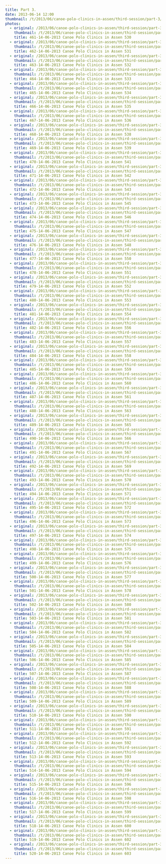 ```yaml
---
title: Part 3.
date: 2013-06-14 12:00
thumbnail: /t/2013/06/canoe-polo-clinics-in-assen/third-session/part-3/461-14-06-2013-canoe-polo-clinics-in-assen-530.jpg
photos:
  - original: /2013/06/canoe-polo-clinics-in-assen/third-session/part-3/461-14-06-2013-canoe-polo-clinics-in-assen-530.jpg
    thumbnail: /t/2013/06/canoe-polo-clinics-in-assen/third-session/part-3/461-14-06-2013-canoe-polo-clinics-in-assen-530.jpg
    title: 461-14-06-2013 Canoe Polo Clinics in Assen 530
  - original: /2013/06/canoe-polo-clinics-in-assen/third-session/part-3/462-14-06-2013-canoe-polo-clinics-in-assen-531.jpg
    thumbnail: /t/2013/06/canoe-polo-clinics-in-assen/third-session/part-3/462-14-06-2013-canoe-polo-clinics-in-assen-531.jpg
    title: 462-14-06-2013 Canoe Polo Clinics in Assen 531
  - original: /2013/06/canoe-polo-clinics-in-assen/third-session/part-3/463-14-06-2013-canoe-polo-clinics-in-assen-532.jpg
    thumbnail: /t/2013/06/canoe-polo-clinics-in-assen/third-session/part-3/463-14-06-2013-canoe-polo-clinics-in-assen-532.jpg
    title: 463-14-06-2013 Canoe Polo Clinics in Assen 532
  - original: /2013/06/canoe-polo-clinics-in-assen/third-session/part-3/464-14-06-2013-canoe-polo-clinics-in-assen-533.jpg
    thumbnail: /t/2013/06/canoe-polo-clinics-in-assen/third-session/part-3/464-14-06-2013-canoe-polo-clinics-in-assen-533.jpg
    title: 464-14-06-2013 Canoe Polo Clinics in Assen 533
  - original: /2013/06/canoe-polo-clinics-in-assen/third-session/part-3/465-14-06-2013-canoe-polo-clinics-in-assen-534.jpg
    thumbnail: /t/2013/06/canoe-polo-clinics-in-assen/third-session/part-3/465-14-06-2013-canoe-polo-clinics-in-assen-534.jpg
    title: 465-14-06-2013 Canoe Polo Clinics in Assen 534
  - original: /2013/06/canoe-polo-clinics-in-assen/third-session/part-3/466-14-06-2013-canoe-polo-clinics-in-assen-535.jpg
    thumbnail: /t/2013/06/canoe-polo-clinics-in-assen/third-session/part-3/466-14-06-2013-canoe-polo-clinics-in-assen-535.jpg
    title: 466-14-06-2013 Canoe Polo Clinics in Assen 535
  - original: /2013/06/canoe-polo-clinics-in-assen/third-session/part-3/467-14-06-2013-canoe-polo-clinics-in-assen-536.jpg
    thumbnail: /t/2013/06/canoe-polo-clinics-in-assen/third-session/part-3/467-14-06-2013-canoe-polo-clinics-in-assen-536.jpg
    title: 467-14-06-2013 Canoe Polo Clinics in Assen 536
  - original: /2013/06/canoe-polo-clinics-in-assen/third-session/part-3/468-14-06-2013-canoe-polo-clinics-in-assen-538.jpg
    thumbnail: /t/2013/06/canoe-polo-clinics-in-assen/third-session/part-3/468-14-06-2013-canoe-polo-clinics-in-assen-538.jpg
    title: 468-14-06-2013 Canoe Polo Clinics in Assen 538
  - original: /2013/06/canoe-polo-clinics-in-assen/third-session/part-3/469-14-06-2013-canoe-polo-clinics-in-assen-539.jpg
    thumbnail: /t/2013/06/canoe-polo-clinics-in-assen/third-session/part-3/469-14-06-2013-canoe-polo-clinics-in-assen-539.jpg
    title: 469-14-06-2013 Canoe Polo Clinics in Assen 539
  - original: /2013/06/canoe-polo-clinics-in-assen/third-session/part-3/470-14-06-2013-canoe-polo-clinics-in-assen-541.jpg
    thumbnail: /t/2013/06/canoe-polo-clinics-in-assen/third-session/part-3/470-14-06-2013-canoe-polo-clinics-in-assen-541.jpg
    title: 470-14-06-2013 Canoe Polo Clinics in Assen 541
  - original: /2013/06/canoe-polo-clinics-in-assen/third-session/part-3/471-14-06-2013-canoe-polo-clinics-in-assen-542.jpg
    thumbnail: /t/2013/06/canoe-polo-clinics-in-assen/third-session/part-3/471-14-06-2013-canoe-polo-clinics-in-assen-542.jpg
    title: 471-14-06-2013 Canoe Polo Clinics in Assen 542
  - original: /2013/06/canoe-polo-clinics-in-assen/third-session/part-3/472-14-06-2013-canoe-polo-clinics-in-assen-543.jpg
    thumbnail: /t/2013/06/canoe-polo-clinics-in-assen/third-session/part-3/472-14-06-2013-canoe-polo-clinics-in-assen-543.jpg
    title: 472-14-06-2013 Canoe Polo Clinics in Assen 543
  - original: /2013/06/canoe-polo-clinics-in-assen/third-session/part-3/473-14-06-2013-canoe-polo-clinics-in-assen-545.jpg
    thumbnail: /t/2013/06/canoe-polo-clinics-in-assen/third-session/part-3/473-14-06-2013-canoe-polo-clinics-in-assen-545.jpg
    title: 473-14-06-2013 Canoe Polo Clinics in Assen 545
  - original: /2013/06/canoe-polo-clinics-in-assen/third-session/part-3/474-14-06-2013-canoe-polo-clinics-in-assen-546.jpg
    thumbnail: /t/2013/06/canoe-polo-clinics-in-assen/third-session/part-3/474-14-06-2013-canoe-polo-clinics-in-assen-546.jpg
    title: 474-14-06-2013 Canoe Polo Clinics in Assen 546
  - original: /2013/06/canoe-polo-clinics-in-assen/third-session/part-3/475-14-06-2013-canoe-polo-clinics-in-assen-547.jpg
    thumbnail: /t/2013/06/canoe-polo-clinics-in-assen/third-session/part-3/475-14-06-2013-canoe-polo-clinics-in-assen-547.jpg
    title: 475-14-06-2013 Canoe Polo Clinics in Assen 547
  - original: /2013/06/canoe-polo-clinics-in-assen/third-session/part-3/476-14-06-2013-canoe-polo-clinics-in-assen-548.jpg
    thumbnail: /t/2013/06/canoe-polo-clinics-in-assen/third-session/part-3/476-14-06-2013-canoe-polo-clinics-in-assen-548.jpg
    title: 476-14-06-2013 Canoe Polo Clinics in Assen 548
  - original: /2013/06/canoe-polo-clinics-in-assen/third-session/part-3/477-14-06-2013-canoe-polo-clinics-in-assen-550.jpg
    thumbnail: /t/2013/06/canoe-polo-clinics-in-assen/third-session/part-3/477-14-06-2013-canoe-polo-clinics-in-assen-550.jpg
    title: 477-14-06-2013 Canoe Polo Clinics in Assen 550
  - original: /2013/06/canoe-polo-clinics-in-assen/third-session/part-3/478-14-06-2013-canoe-polo-clinics-in-assen-551.jpg
    thumbnail: /t/2013/06/canoe-polo-clinics-in-assen/third-session/part-3/478-14-06-2013-canoe-polo-clinics-in-assen-551.jpg
    title: 478-14-06-2013 Canoe Polo Clinics in Assen 551
  - original: /2013/06/canoe-polo-clinics-in-assen/third-session/part-3/479-14-06-2013-canoe-polo-clinics-in-assen-552.jpg
    thumbnail: /t/2013/06/canoe-polo-clinics-in-assen/third-session/part-3/479-14-06-2013-canoe-polo-clinics-in-assen-552.jpg
    title: 479-14-06-2013 Canoe Polo Clinics in Assen 552
  - original: /2013/06/canoe-polo-clinics-in-assen/third-session/part-3/480-14-06-2013-canoe-polo-clinics-in-assen-553.jpg
    thumbnail: /t/2013/06/canoe-polo-clinics-in-assen/third-session/part-3/480-14-06-2013-canoe-polo-clinics-in-assen-553.jpg
    title: 480-14-06-2013 Canoe Polo Clinics in Assen 553
  - original: /2013/06/canoe-polo-clinics-in-assen/third-session/part-3/481-14-06-2013-canoe-polo-clinics-in-assen-554.jpg
    thumbnail: /t/2013/06/canoe-polo-clinics-in-assen/third-session/part-3/481-14-06-2013-canoe-polo-clinics-in-assen-554.jpg
    title: 481-14-06-2013 Canoe Polo Clinics in Assen 554
  - original: /2013/06/canoe-polo-clinics-in-assen/third-session/part-3/482-14-06-2013-canoe-polo-clinics-in-assen-556.jpg
    thumbnail: /t/2013/06/canoe-polo-clinics-in-assen/third-session/part-3/482-14-06-2013-canoe-polo-clinics-in-assen-556.jpg
    title: 482-14-06-2013 Canoe Polo Clinics in Assen 556
  - original: /2013/06/canoe-polo-clinics-in-assen/third-session/part-3/483-14-06-2013-canoe-polo-clinics-in-assen-557.jpg
    thumbnail: /t/2013/06/canoe-polo-clinics-in-assen/third-session/part-3/483-14-06-2013-canoe-polo-clinics-in-assen-557.jpg
    title: 483-14-06-2013 Canoe Polo Clinics in Assen 557
  - original: /2013/06/canoe-polo-clinics-in-assen/third-session/part-3/484-14-06-2013-canoe-polo-clinics-in-assen-558.jpg
    thumbnail: /t/2013/06/canoe-polo-clinics-in-assen/third-session/part-3/484-14-06-2013-canoe-polo-clinics-in-assen-558.jpg
    title: 484-14-06-2013 Canoe Polo Clinics in Assen 558
  - original: /2013/06/canoe-polo-clinics-in-assen/third-session/part-3/485-14-06-2013-canoe-polo-clinics-in-assen-559.jpg
    thumbnail: /t/2013/06/canoe-polo-clinics-in-assen/third-session/part-3/485-14-06-2013-canoe-polo-clinics-in-assen-559.jpg
    title: 485-14-06-2013 Canoe Polo Clinics in Assen 559
  - original: /2013/06/canoe-polo-clinics-in-assen/third-session/part-3/486-14-06-2013-canoe-polo-clinics-in-assen-560.jpg
    thumbnail: /t/2013/06/canoe-polo-clinics-in-assen/third-session/part-3/486-14-06-2013-canoe-polo-clinics-in-assen-560.jpg
    title: 486-14-06-2013 Canoe Polo Clinics in Assen 560
  - original: /2013/06/canoe-polo-clinics-in-assen/third-session/part-3/487-14-06-2013-canoe-polo-clinics-in-assen-561.jpg
    thumbnail: /t/2013/06/canoe-polo-clinics-in-assen/third-session/part-3/487-14-06-2013-canoe-polo-clinics-in-assen-561.jpg
    title: 487-14-06-2013 Canoe Polo Clinics in Assen 561
  - original: /2013/06/canoe-polo-clinics-in-assen/third-session/part-3/488-14-06-2013-canoe-polo-clinics-in-assen-563.jpg
    thumbnail: /t/2013/06/canoe-polo-clinics-in-assen/third-session/part-3/488-14-06-2013-canoe-polo-clinics-in-assen-563.jpg
    title: 488-14-06-2013 Canoe Polo Clinics in Assen 563
  - original: /2013/06/canoe-polo-clinics-in-assen/third-session/part-3/489-14-06-2013-canoe-polo-clinics-in-assen-565.jpg
    thumbnail: /t/2013/06/canoe-polo-clinics-in-assen/third-session/part-3/489-14-06-2013-canoe-polo-clinics-in-assen-565.jpg
    title: 489-14-06-2013 Canoe Polo Clinics in Assen 565
  - original: /2013/06/canoe-polo-clinics-in-assen/third-session/part-3/490-14-06-2013-canoe-polo-clinics-in-assen-566.jpg
    thumbnail: /t/2013/06/canoe-polo-clinics-in-assen/third-session/part-3/490-14-06-2013-canoe-polo-clinics-in-assen-566.jpg
    title: 490-14-06-2013 Canoe Polo Clinics in Assen 566
  - original: /2013/06/canoe-polo-clinics-in-assen/third-session/part-3/491-14-06-2013-canoe-polo-clinics-in-assen-567.jpg
    thumbnail: /t/2013/06/canoe-polo-clinics-in-assen/third-session/part-3/491-14-06-2013-canoe-polo-clinics-in-assen-567.jpg
    title: 491-14-06-2013 Canoe Polo Clinics in Assen 567
  - original: /2013/06/canoe-polo-clinics-in-assen/third-session/part-3/492-14-06-2013-canoe-polo-clinics-in-assen-569.jpg
    thumbnail: /t/2013/06/canoe-polo-clinics-in-assen/third-session/part-3/492-14-06-2013-canoe-polo-clinics-in-assen-569.jpg
    title: 492-14-06-2013 Canoe Polo Clinics in Assen 569
  - original: /2013/06/canoe-polo-clinics-in-assen/third-session/part-3/493-14-06-2013-canoe-polo-clinics-in-assen-570.jpg
    thumbnail: /t/2013/06/canoe-polo-clinics-in-assen/third-session/part-3/493-14-06-2013-canoe-polo-clinics-in-assen-570.jpg
    title: 493-14-06-2013 Canoe Polo Clinics in Assen 570
  - original: /2013/06/canoe-polo-clinics-in-assen/third-session/part-3/494-14-06-2013-canoe-polo-clinics-in-assen-571.jpg
    thumbnail: /t/2013/06/canoe-polo-clinics-in-assen/third-session/part-3/494-14-06-2013-canoe-polo-clinics-in-assen-571.jpg
    title: 494-14-06-2013 Canoe Polo Clinics in Assen 571
  - original: /2013/06/canoe-polo-clinics-in-assen/third-session/part-3/495-14-06-2013-canoe-polo-clinics-in-assen-572.jpg
    thumbnail: /t/2013/06/canoe-polo-clinics-in-assen/third-session/part-3/495-14-06-2013-canoe-polo-clinics-in-assen-572.jpg
    title: 495-14-06-2013 Canoe Polo Clinics in Assen 572
  - original: /2013/06/canoe-polo-clinics-in-assen/third-session/part-3/496-14-06-2013-canoe-polo-clinics-in-assen-573.jpg
    thumbnail: /t/2013/06/canoe-polo-clinics-in-assen/third-session/part-3/496-14-06-2013-canoe-polo-clinics-in-assen-573.jpg
    title: 496-14-06-2013 Canoe Polo Clinics in Assen 573
  - original: /2013/06/canoe-polo-clinics-in-assen/third-session/part-3/497-14-06-2013-canoe-polo-clinics-in-assen-574.jpg
    thumbnail: /t/2013/06/canoe-polo-clinics-in-assen/third-session/part-3/497-14-06-2013-canoe-polo-clinics-in-assen-574.jpg
    title: 497-14-06-2013 Canoe Polo Clinics in Assen 574
  - original: /2013/06/canoe-polo-clinics-in-assen/third-session/part-3/498-14-06-2013-canoe-polo-clinics-in-assen-575.jpg
    thumbnail: /t/2013/06/canoe-polo-clinics-in-assen/third-session/part-3/498-14-06-2013-canoe-polo-clinics-in-assen-575.jpg
    title: 498-14-06-2013 Canoe Polo Clinics in Assen 575
  - original: /2013/06/canoe-polo-clinics-in-assen/third-session/part-3/499-14-06-2013-canoe-polo-clinics-in-assen-576.jpg
    thumbnail: /t/2013/06/canoe-polo-clinics-in-assen/third-session/part-3/499-14-06-2013-canoe-polo-clinics-in-assen-576.jpg
    title: 499-14-06-2013 Canoe Polo Clinics in Assen 576
  - original: /2013/06/canoe-polo-clinics-in-assen/third-session/part-3/500-14-06-2013-canoe-polo-clinics-in-assen-577.jpg
    thumbnail: /t/2013/06/canoe-polo-clinics-in-assen/third-session/part-3/500-14-06-2013-canoe-polo-clinics-in-assen-577.jpg
    title: 500-14-06-2013 Canoe Polo Clinics in Assen 577
  - original: /2013/06/canoe-polo-clinics-in-assen/third-session/part-3/501-14-06-2013-canoe-polo-clinics-in-assen-578.jpg
    thumbnail: /t/2013/06/canoe-polo-clinics-in-assen/third-session/part-3/501-14-06-2013-canoe-polo-clinics-in-assen-578.jpg
    title: 501-14-06-2013 Canoe Polo Clinics in Assen 578
  - original: /2013/06/canoe-polo-clinics-in-assen/third-session/part-3/502-14-06-2013-canoe-polo-clinics-in-assen-580.jpg
    thumbnail: /t/2013/06/canoe-polo-clinics-in-assen/third-session/part-3/502-14-06-2013-canoe-polo-clinics-in-assen-580.jpg
    title: 502-14-06-2013 Canoe Polo Clinics in Assen 580
  - original: /2013/06/canoe-polo-clinics-in-assen/third-session/part-3/503-14-06-2013-canoe-polo-clinics-in-assen-581.jpg
    thumbnail: /t/2013/06/canoe-polo-clinics-in-assen/third-session/part-3/503-14-06-2013-canoe-polo-clinics-in-assen-581.jpg
    title: 503-14-06-2013 Canoe Polo Clinics in Assen 581
  - original: /2013/06/canoe-polo-clinics-in-assen/third-session/part-3/504-14-06-2013-canoe-polo-clinics-in-assen-582.jpg
    thumbnail: /t/2013/06/canoe-polo-clinics-in-assen/third-session/part-3/504-14-06-2013-canoe-polo-clinics-in-assen-582.jpg
    title: 504-14-06-2013 Canoe Polo Clinics in Assen 582
  - original: /2013/06/canoe-polo-clinics-in-assen/third-session/part-3/505-14-06-2013-canoe-polo-clinics-in-assen-584.jpg
    thumbnail: /t/2013/06/canoe-polo-clinics-in-assen/third-session/part-3/505-14-06-2013-canoe-polo-clinics-in-assen-584.jpg
    title: 505-14-06-2013 Canoe Polo Clinics in Assen 584
  - original: /2013/06/canoe-polo-clinics-in-assen/third-session/part-3/506-14-06-2013-canoe-polo-clinics-in-assen-585.jpg
    thumbnail: /t/2013/06/canoe-polo-clinics-in-assen/third-session/part-3/506-14-06-2013-canoe-polo-clinics-in-assen-585.jpg
    title: 506-14-06-2013 Canoe Polo Clinics in Assen 585
  - original: /2013/06/canoe-polo-clinics-in-assen/third-session/part-3/507-14-06-2013-canoe-polo-clinics-in-assen-587.jpg
    thumbnail: /t/2013/06/canoe-polo-clinics-in-assen/third-session/part-3/507-14-06-2013-canoe-polo-clinics-in-assen-587.jpg
    title: 507-14-06-2013 Canoe Polo Clinics in Assen 587
  - original: /2013/06/canoe-polo-clinics-in-assen/third-session/part-3/508-14-06-2013-canoe-polo-clinics-in-assen-588.jpg
    thumbnail: /t/2013/06/canoe-polo-clinics-in-assen/third-session/part-3/508-14-06-2013-canoe-polo-clinics-in-assen-588.jpg
    title: 508-14-06-2013 Canoe Polo Clinics in Assen 588
  - original: /2013/06/canoe-polo-clinics-in-assen/third-session/part-3/509-14-06-2013-canoe-polo-clinics-in-assen-589.jpg
    thumbnail: /t/2013/06/canoe-polo-clinics-in-assen/third-session/part-3/509-14-06-2013-canoe-polo-clinics-in-assen-589.jpg
    title: 509-14-06-2013 Canoe Polo Clinics in Assen 589
  - original: /2013/06/canoe-polo-clinics-in-assen/third-session/part-3/510-14-06-2013-canoe-polo-clinics-in-assen-590.jpg
    thumbnail: /t/2013/06/canoe-polo-clinics-in-assen/third-session/part-3/510-14-06-2013-canoe-polo-clinics-in-assen-590.jpg
    title: 510-14-06-2013 Canoe Polo Clinics in Assen 590
  - original: /2013/06/canoe-polo-clinics-in-assen/third-session/part-3/511-14-06-2013-canoe-polo-clinics-in-assen-591.jpg
    thumbnail: /t/2013/06/canoe-polo-clinics-in-assen/third-session/part-3/511-14-06-2013-canoe-polo-clinics-in-assen-591.jpg
    title: 511-14-06-2013 Canoe Polo Clinics in Assen 591
  - original: /2013/06/canoe-polo-clinics-in-assen/third-session/part-3/512-14-06-2013-canoe-polo-clinics-in-assen-592.jpg
    thumbnail: /t/2013/06/canoe-polo-clinics-in-assen/third-session/part-3/512-14-06-2013-canoe-polo-clinics-in-assen-592.jpg
    title: 512-14-06-2013 Canoe Polo Clinics in Assen 592
  - original: /2013/06/canoe-polo-clinics-in-assen/third-session/part-3/513-14-06-2013-canoe-polo-clinics-in-assen-593.jpg
    thumbnail: /t/2013/06/canoe-polo-clinics-in-assen/third-session/part-3/513-14-06-2013-canoe-polo-clinics-in-assen-593.jpg
    title: 513-14-06-2013 Canoe Polo Clinics in Assen 593
  - original: /2013/06/canoe-polo-clinics-in-assen/third-session/part-3/514-14-06-2013-canoe-polo-clinics-in-assen-594.jpg
    thumbnail: /t/2013/06/canoe-polo-clinics-in-assen/third-session/part-3/514-14-06-2013-canoe-polo-clinics-in-assen-594.jpg
    title: 514-14-06-2013 Canoe Polo Clinics in Assen 594
  - original: /2013/06/canoe-polo-clinics-in-assen/third-session/part-3/515-14-06-2013-canoe-polo-clinics-in-assen-596.jpg
    thumbnail: /t/2013/06/canoe-polo-clinics-in-assen/third-session/part-3/515-14-06-2013-canoe-polo-clinics-in-assen-596.jpg
    title: 515-14-06-2013 Canoe Polo Clinics in Assen 596
  - original: /2013/06/canoe-polo-clinics-in-assen/third-session/part-3/516-14-06-2013-canoe-polo-clinics-in-assen-598.jpg
    thumbnail: /t/2013/06/canoe-polo-clinics-in-assen/third-session/part-3/516-14-06-2013-canoe-polo-clinics-in-assen-598.jpg
    title: 516-14-06-2013 Canoe Polo Clinics in Assen 598
  - original: /2013/06/canoe-polo-clinics-in-assen/third-session/part-3/517-14-06-2013-canoe-polo-clinics-in-assen-599.jpg
    thumbnail: /t/2013/06/canoe-polo-clinics-in-assen/third-session/part-3/517-14-06-2013-canoe-polo-clinics-in-assen-599.jpg
    title: 517-14-06-2013 Canoe Polo Clinics in Assen 599
  - original: /2013/06/canoe-polo-clinics-in-assen/third-session/part-3/518-14-06-2013-canoe-polo-clinics-in-assen-600.jpg
    thumbnail: /t/2013/06/canoe-polo-clinics-in-assen/third-session/part-3/518-14-06-2013-canoe-polo-clinics-in-assen-600.jpg
    title: 518-14-06-2013 Canoe Polo Clinics in Assen 600
  - original: /2013/06/canoe-polo-clinics-in-assen/third-session/part-3/519-14-06-2013-canoe-polo-clinics-in-assen-602.jpg
    thumbnail: /t/2013/06/canoe-polo-clinics-in-assen/third-session/part-3/519-14-06-2013-canoe-polo-clinics-in-assen-602.jpg
    title: 519-14-06-2013 Canoe Polo Clinics in Assen 602
  - original: /2013/06/canoe-polo-clinics-in-assen/third-session/part-3/520-14-06-2013-canoe-polo-clinics-in-assen-603.jpg
    thumbnail: /t/2013/06/canoe-polo-clinics-in-assen/third-session/part-3/520-14-06-2013-canoe-polo-clinics-in-assen-603.jpg
    title: 520-14-06-2013 Canoe Polo Clinics in Assen 603
---
```

